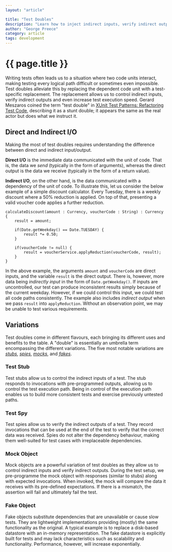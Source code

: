 ```yaml
---
layout: "article"

title: "Test Doubles"
description: "Learn how to inject indirect inputs, verify indirect outputs and increase test execution speed using test doubles"
author: "George Preece"
category: article
tags: development
---
```

# {{ page.title }}

Writing tests often leads us to a situation where two code units interact, making testing every logical path difficult or sometimes even impossible. Test doubles alleviate this by replacing the dependent code unit with a test-specific replacement. The replacement allows us to control indirect inputs, verify indirect outputs and even increase test execution speed. Gerard Meszaros coined the term "test double" in [XUnit Test Patterns: Refactoring Test Code](http://xunitpatterns.com/), describing it as a stunt double; it appears the same as the real actor but does what we instruct it.

## Direct and Indirect I/O
Making the most of test doubles requires understanding the difference between direct and indirect input/output.

**Direct I/O** is the immediate data communicated with the unit of code. That is, the data we _send_ (typically in the form of arguments), whereas the direct output is the data we receive (typically in the form of a return value).

**Indirect I/O**, on the other hand, is the data communicated with a dependency of the unit of code. To illustrate this, let us consider the below example of a simple discount calculator. Every Tuesday, there is a weekly discount where a 50% reduction is applied. On top of that, presenting a valid voucher code applies a further reduction.

```
calculateDiscount(amount : Currency, voucherCode : String) : Currency {
    result = amount;

    if(Date.getWeekday() == Date.TUESDAY) {
        result *= 0.50;
    }

    if(voucherCode != null) {
        result = voucherService.applyReduction(voucherCode, result);
    }
}
```

In the above example, the arguments `amount` and `voucherCode` are direct inputs, and the variable `result` is the direct output. There is, however, more data being _indirectly input_ in the form of `Date.getWeekday()`. If inputs are uncontrolled, our test can produce inconsistent results simply because of the current weekday. However, if we could control this input, we could test all code paths consistently. The example also includes _indirect output_ when we pass `result` into `applyReduction`. Without an observation point, we may be unable to test various requirements.

## Variations
Test doubles come in different flavours, each bringing its different uses and benefits to the table. A "double" is essentially an umbrella term encompassing the different variations. The five most notable variations are [_stubs_](#test-stub), [_spies_](#test-spy), [_mocks_](#mock-object), and [_fakes_](#fake-object).

### Test Stub
Test stubs allow us to control the indirect inputs of a test. The stub responds to invocations with pre-programmed outputs, allowing us to control the test execution path. Being in control of the execution path enables us to build more consistent tests and exercise previously untested paths.

### Test Spy
Test spies allow us to verify the indirect outputs of a test. They record invocations that can be used at the end of the test to verify that the correct data was received. Spies do not alter the dependency behaviour, making them well-suited for test cases with irreplaceable dependencies.

### Mock Object
Mock objects are a powerful variation of test doubles as they allow us to control indirect inputs and verify indirect outputs. During the test setup, we pre-programme the mock object with responses (similar to stubs) along with expected invocations. When invoked, the mock will compare the data it receives with its pre-defined expectations. If there is a mismatch, the assertion will fail and ultimately fail the test.

### Fake Object
Fake objects substitute dependencies that are unavailable or cause slow tests. They are lightweight implementations providing (mostly) the same functionality as the original. A typical example is to replace a disk-based datastore with an in-memory representation. The fake datastore is explicitly built for tests and may lack characteristics such as scalability and functionality. Performance, however, will increase exponentially.